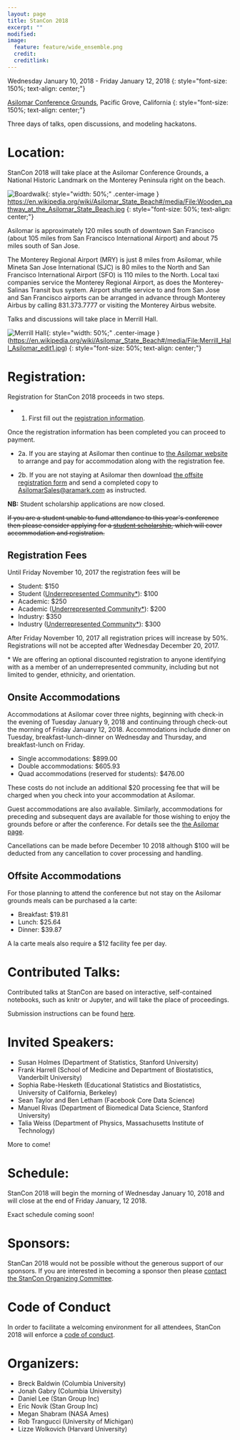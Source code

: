 ```yaml
---
layout: page
title: StanCon 2018
excerpt: ""
modified:
image:
  feature: feature/wide_ensemble.png
  credit:
  creditlink:
---
```


Wednesday January 10, 2018 - Friday January 12, 2018
{: style="font-size: 150%; text-align: center;"}

[Asilomar Conference Grounds](http://www.visitasilomar.com), Pacific Grove, California
{: style="font-size: 150%; text-align: center;"}

Three days of talks, open discussions, and modeling hackatons.

# Location:

StanCon 2018 will take place at the Asilomar Conference Grounds, a National
Historic Landmark on the Monterey Peninsula right on the beach.

![Boardwalk](Wooden_pathway_at_the_Asilomar_State_Beach.jpg){: style="width: 50%;" .center-image }
https://en.wikipedia.org/wiki/Asilomar_State_Beach#/media/File:Wooden_pathway_at_the_Asilomar_State_Beach.jpg
{: style="font-size: 50%; text-align: center;"}

Asilomar is approximately 120 miles south of downtown San Francisco
(about 105 miles from San Francisco International Airport) and about 75 miles
south of San Jose.

The Monterey Regional Airport (MRY) is just 8 miles from Asilomar, while Mineta
San Jose International (SJC) is 80 miles to the North and San Francisco
International Airport (SFO) is 110 miles to the North.
Local taxi companies service the Monterey Regional Airport, as does the
Monterey-Salinas Transit bus system. Airport shuttle service to and from
San Jose and San Francisco airports can be arranged in advance through
Monterey Airbus by calling 831.373.7777 or visiting the Monterey Airbus website.

Talks and discussions will take place in Merrill Hall.

![Merrill Hall](Merrill_Hall_Asilomar_edit1.jpg){: style="width: 50%;" .center-image }
(https://en.wikipedia.org/wiki/Asilomar_State_Beach#/media/File:Merrill_Hall_Asilomar_edit1.jpg)
{: style="font-size: 50%; text-align: center;"}

# Registration:

Registration for StanCon 2018 proceeds in two steps.

* 1. First fill out the [registration information](https://goo.gl/forms/1wpXs1ANVbeFyIoQ2).

Once the registration information has been completed
you can proceed to payment.

* 2a. If you are staying at Asilomar then continue to
[the Asilomar website](https://aws.passkey.com/e/49190400)
to arrange and pay for accommodation along with the registration fee.

* 2b. If you are not staying at Asilomar then download
[the offsite registration form](/events/stancon2018/stancon_offsite_order_form.pdf)
and send a completed copy to AsilomarSales@aramark.com as instructed.

**NB:** Student scholarship applications are now closed.

~~If you are a student unable to fund attendance to this year's conference
then please consider applying for a
[student scholarship](https://goo.gl/forms/NTfbNPpcREZSr5om2), which will
cover accommodation and registration.~~


## Registration Fees

Until Friday November 10, 2017 the registration fees will be

* Student: $150
* Student ([Underrepresented Community*](#UC)): $100
* Academic: $250
* Academic ([Underrepresented Community*](#UC)): $200
* Industry: $350
* Industry ([Underrepresented Community*](#UC)): $300

After Friday November 10, 2017 all registration prices will increase by 50%.
Registrations will not be accepted after Wednesday December 20, 2017.

<a name="UC">\*</a> We are offering an optional discounted registration to anyone identifying
with as a member of an underrepresented community, including but not limited
to gender, ethnicity, and orientation.

## Onsite Accommodations

Accommodations at Asilomar cover three nights, beginning with check-in the
evening of Tuesday January 9, 2018 and continuing through check-out the
morning of Friday January 12, 2018.  Accommodations include dinner on Tuesday,
breakfast-lunch-dinner on Wednesday and Thursday, and breakfast-lunch on Friday.

* Single accommodations: $899.00
* Double accommodations: $605.93
* Quad accommodations (reserved for students): $476.00

These costs do not include an additional $20 processing fee that will be
charged when you check into your accommodation at Asilomar.

Guest accommodations are also available.  Similarly, accommodations for
preceding and subsequent days are available for those wishing to enjoy the
grounds before or after the conference.  For details see the [the Asilomar page](https://aws.passkey.com/e/49190400).

Cancellations can be made before December 10 2018 although $100 will be
deducted from any cancellation to cover processing and handling.

## Offsite Accommodations

For those planning to attend the conference but not stay on the Asilomar
grounds meals can be purchased a la carte:

* Breakfast: $19.81
* Lunch: $25.64
* Dinner: $39.87

A la carte meals also require a $12 facility fee per day.

# Contributed Talks:

Contributed talks at StanCon are based on interactive, self-contained
notebooks, such as knitr or Jupyter, and will take the place of proceedings.

Submission instructions can be found
[here](/events/stancon2018/stancon-submissions.html).

# Invited Speakers:

* Susan Holmes (Department of Statistics, Stanford University)
* Frank Harrell (School of Medicine and Department of Biostatistics, Vanderbilt University)
* Sophia Rabe-Hesketh (Educational Statistics and Biostatistics, University of California, Berkeley)
* Sean Taylor and Ben Letham (Facebook Core Data Science)
* Manuel Rivas (Department of Biomedical Data Science, Stanford University)
* Talia Weiss (Department of Physics, Massachusetts Institute of Technology)

More to come!

# Schedule:

StanCon 2018 will begin the morning of Wednesday January 10, 2018 and will close
at the end of Friday January, 12 2018.

Exact schedule coming soon!  

# Sponsors:

StanCan 2018 would not be possible without the generous support of our
sponsors.  If you are interested in becoming a sponsor then please
[contact the StanCon Organizing Committee](mailto:stancon@mc-stan.org).

# Code of Conduct

In order to facilitate a welcoming environment for all attendees, StanCon 2018
will enforce a [code of conduct](/events/stancon2018/stancon-code_of_conduct.html).


# Organizers:

- Breck Baldwin (Columbia University)
- Jonah Gabry (Columbia University)
- Daniel Lee (Stan Group Inc)
- Eric Novik (Stan Group Inc)
- Megan Shabram (NASA Ames)
- Rob Trangucci (University of Michigan)
- Lizze Wolkovich (Harvard University)
